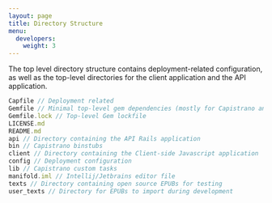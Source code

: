 ```yaml
---
layout: page
title: Directory Structure
menu:
  developers:
    weight: 3
---
```


The top level directory structure contains deployment-related configuration, as well as the top-level directories for the client application and the API application.

``` javascript
Capfile // Deployment related
Gemfile // Minimal top-level gem dependencies (mostly for Capistrano and linting)
Gemfile.lock // Top-level Gem lockfile
LICENSE.md
README.md
api // Directory containing the API Rails application
bin // Capistrano binstubs
client // Directory containing the Client-side Javascript application
config // Deployment configuration
lib // Capistrano custom tasks
manifold.iml // Intellij/Jetbrains editor file
texts // Directory containing open source EPUBs for testing
user_texts // Directory for EPUBs to import during development
```
